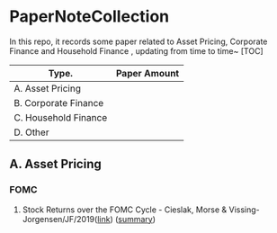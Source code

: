 # PaperNoteCollection
In this repo, it records some paper related to Asset Pricing, Corporate Finance and Household Finance , updating from time to time~ [TOC]

| Type.                   | Paper    Amount  |
| ----------------------- |:----------------:|
| A. Asset Pricing        |                  |
| B. Corporate Finance    |                  |
| C. Household Finance    |                  |   
| D. Other                |                  | 

## A. Asset Pricing

### FOMC
1. Stock Returns over the FOMC Cycle - Cieslak, Morse & Vissing-Jorgensen/JF/2019([link](https://onlinelibrary.wiley.com/doi/abs/10.1111/jofi.12818)) ([summary](https://creamlilly.github.io/paper_summary/StockReturnsovertheFOMCCycle'19.html))

